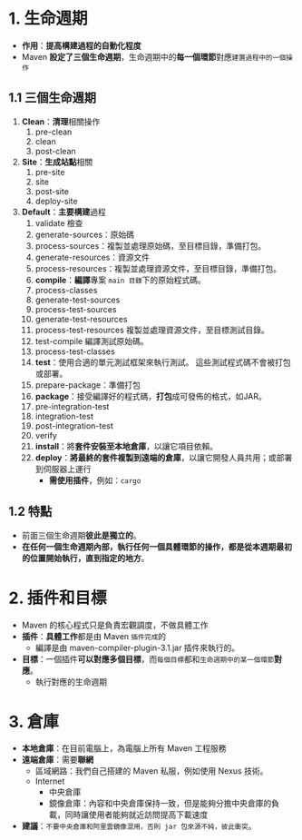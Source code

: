 # 1. 生命週期

* **作用**：**提高構建過程的自動化程度**
* Maven **設定了三個生命週期**，生命週期中的**每一個環節**對應`建置過程中的一個操作`

## 1.1 三個生命週期

1. **Clean**：**清理**相關操作
    1. pre-clean
    2. clean
    3. post-clean
2. **Site**：**生成站點**相關
    1. pre-site
    2. site
    3. post-site
    4. deploy-site
3. **Default**：**主要構建**過程
    1. validate 檢查
    2. generate-sources：原始碼
    3. process-sources：複製並處理原始碼，至目標目錄，準備打包。
    4. generate-resources：資源文件
    5. process-resources：複製並處理資源文件，至目標目錄，準備打包。
    6. **compile**：**編譯**專案 `main 目錄`下的原始程式碼。
    7. process-classes
    8. generate-test-sources
    9. process-test-sources
    10. generate-test-resources
    11. process-test-resources 複製並處理資源文件，至目標測試目錄。
    12. test-compile 編譯測試原始碼。
    13. process-test-classes
    14. **test**：使用合適的單元測試框架來執行測試。 這些測試程式碼不會被打包或部署。
    15. prepare-package：準備打包
    16. **package**：接受編譯好的程式碼，**打包**成可發佈的格式，如JAR。
    17. pre-integration-test
    18. integration-test
    19. post-integration-test
    20. verify
    21. **install**：將**套件安裝至本地倉庫**，以讓它項目依賴。
    22. **deploy**：**將最終的套件複製到遠端的倉庫**，以讓它開發人員共用；或部署到伺服器上運行
        * **需使用插件**，例如：`cargo`

## 1.2 特點

* 前面三個生命週期**彼此是獨立的**。
* **在任何一個生命週期內部，執行任何一個具體環節的操作，都是從本週期最初的位置開始執行，直到指定的地方**。

# 2. 插件和目標

* Maven 的核心程式只是負責宏觀調度，不做具體工作
* **插件**：**具體工作**都是由 Maven `插件完成`的
    * 編譯是由 maven-compiler-plugin-3.1.jar 插件來執行的。
* **目標**：一個插件**可以對應多個目標**，而`每個目標`都和`生命週期中的某一個環節`**對應**。
    * 執行對應的生命週期

# 3. 倉庫

* **本地倉庫**：在目前電腦上，為電腦上所有 Maven 工程服務
* **遠端倉庫**：需要**聯網**
    * 區域網路：我們自己搭建的 Maven 私服，例如使用 Nexus 技術。
    * Internet
        * 中央倉庫
        * 鏡像倉庫：內容和中央倉庫保持一致，但是能夠分擔中央倉庫的負載，同時讓使用者能夠就近訪問提高下載速度
* **建議**：`不要中央倉庫和阿里雲鏡像混用，否則 jar 包來源不純，彼此衝突`。